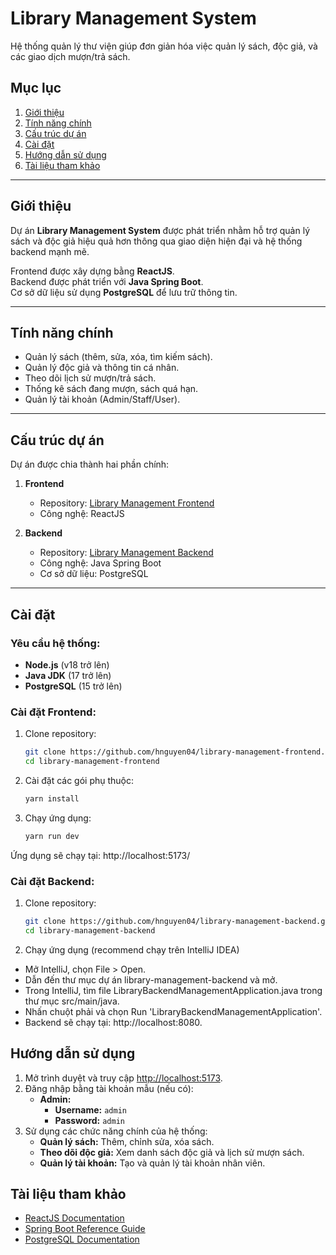 # Library Management System  

Hệ thống quản lý thư viện giúp đơn giản hóa việc quản lý sách, độc giả, và các giao dịch mượn/trả sách.  

## Mục lục  
1. [Giới thiệu](#giới-thiệu)  
2. [Tính năng chính](#tính-năng-chính)  
3. [Cấu trúc dự án](#cấu-trúc-dự-án)  
4. [Cài đặt](#cài-đặt)  
5. [Hướng dẫn sử dụng](#hướng-dẫn-sử-dụng)  
6. [Tài liệu tham khảo](#tài-liệu-tham-khảo)  

---

## Giới thiệu  
Dự án **Library Management System** được phát triển nhằm hỗ trợ quản lý sách và độc giả hiệu quả hơn thông qua giao diện hiện đại và hệ thống backend mạnh mẽ.  

Frontend được xây dựng bằng **ReactJS**.  
Backend được phát triển với **Java Spring Boot**.  
Cơ sở dữ liệu sử dụng **PostgreSQL** để lưu trữ thông tin.  

---

## Tính năng chính  
- Quản lý sách (thêm, sửa, xóa, tìm kiếm sách).  
- Quản lý độc giả và thông tin cá nhân.  
- Theo dõi lịch sử mượn/trả sách.  
- Thống kê sách đang mượn, sách quá hạn.  
- Quản lý tài khoản (Admin/Staff/User).  

---

## Cấu trúc dự án  
Dự án được chia thành hai phần chính:  
1. **Frontend**  
   - Repository: [Library Management Frontend](https://github.com/hnguyen04/library-management-frontend)  
   - Công nghệ: ReactJS  

2. **Backend**  
   - Repository: [Library Management Backend](https://github.com/hnguyen04/library-management-backend)  
   - Công nghệ: Java Spring Boot  
   - Cơ sở dữ liệu: PostgreSQL  

---

## Cài đặt  
### Yêu cầu hệ thống:  
- **Node.js** (v18 trở lên)  
- **Java JDK** (17 trở lên)  
- **PostgreSQL** (15 trở lên)  

### Cài đặt Frontend:  
1. Clone repository:
   ```bash
   git clone https://github.com/hnguyen04/library-management-frontend.git
   cd library-management-frontend
2. Cài đặt các gói phụ thuộc:
   ```bash
   yarn install
3. Chạy ứng dụng:
   ```bash
   yarn run dev
Ứng dụng sẽ chạy tại: http://localhost:5173/

### Cài đặt Backend:
1. Clone repository:
   ```bash
   git clone https://github.com/hnguyen04/library-management-backend.git
   cd library-management-backend
2. Chạy ứng dụng (recommend chạy trên IntelliJ IDEA)
  - Mở IntelliJ, chọn File > Open.
  - Dẫn đến thư mục dự án library-management-backend và mở.
  - Trong IntelliJ, tìm file LibraryBackendManagementApplication.java trong thư mục src/main/java.
  - Nhấn chuột phải và chọn Run 'LibraryBackendManagementApplication'.
  - Backend sẽ chạy tại: http://localhost:8080.

## Hướng dẫn sử dụng  
1. Mở trình duyệt và truy cập [http://localhost:5173](http://localhost:5173).  
2. Đăng nhập bằng tài khoản mẫu (nếu có):  
   - **Admin:**  
     - **Username:** `admin`  
     - **Password:** `admin`  
3. Sử dụng các chức năng chính của hệ thống:  
   - **Quản lý sách:** Thêm, chỉnh sửa, xóa sách.
   - **Theo dõi độc giả:** Xem danh sách độc giả và lịch sử mượn sách.  
   - **Quản lý tài khoản:** Tạo và quản lý tài khoản nhân viên.
  
## Tài liệu tham khảo  
- [ReactJS Documentation](https://reactjs.org/docs/getting-started.html)  
- [Spring Boot Reference Guide](https://docs.spring.io/spring-boot/docs/current/reference/htmlsingle/)  
- [PostgreSQL Documentation](https://www.postgresql.org/docs/)  
